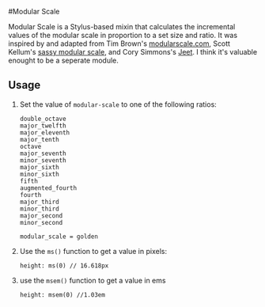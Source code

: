 #Modular Scale

Modular Scale is a Stylus-based mixin that calculates the incremental values of the modular scale in proportion to a set size and ratio. It was inspired by and adapted from Tim Brown's [modularscale.com](modularscale.com), Scott Kellum's [sassy modular scale](https://github.com/Team-Sass/modular-scale), and Cory Simmons's [Jeet](https://github.com/CorySimmons/jeet). I think it's valuable enought to be a seperate module.

## Usage

1. Set the value of `modular-scale` to one of the following ratios:
	````
	double_octave
	major_twelfth
	major_eleventh
	major_tenth
	octave
	major_seventh
	minor_seventh
	major_sixth
	minor_sixth
	fifth
	augmented_fourth
	fourth
	major_third
	minor_third
	major_second
	minor_second
	````
	`modular_scale = golden`

2. Use the `ms()` function to get a value in pixels:

	````
	height: ms(0) // 16.618px
	````

3. use the `msem()` function to get a value in ems

	````
	height: msem(0) //1.03em
	````
